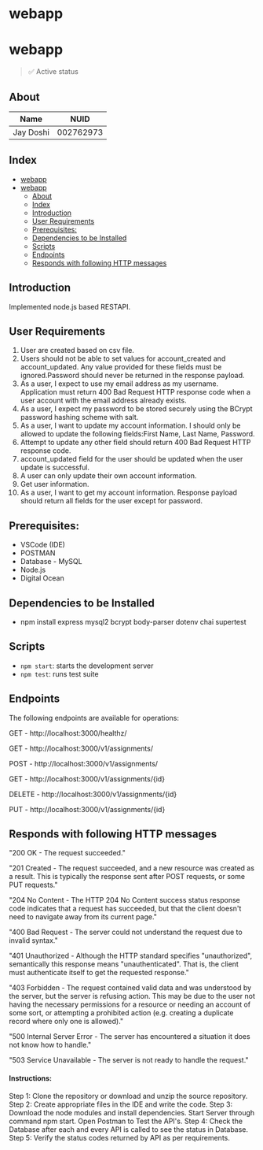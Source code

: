 # webapp

# webapp
> ✅ Active status <br>

## About
| Name          | NUID        |
| ---           | ---         |
| Jay Doshi     | 002762973   |

## Index
- [webapp](#webapp)
- [webapp](#webapp-1)
  - [About](#about)
  - [Index](#index)
  - [Introduction](#introduction)
  - [User Requirements](#user-requirements)
  - [Prerequisites:](#prerequisites)
  - [Dependencies to be Installed](#dependencies-to-be-installed)
  - [Scripts](#scripts)
  - [Endpoints](#endpoints)
  - [Responds with following HTTP messages](#responds-with-following-http-messages)


## Introduction
Implemented node.js based RESTAPI.


## User Requirements
1. User are created based on csv file.
2. Users should not be able to set values for account_created and account_updated. Any value provided for these fields must be ignored.Password should never be returned in the response payload.
3. As a user, I expect to use my email address as my username.
Application must return 400 Bad Request HTTP response code when a user account with the email address already exists.
1. As a user, I expect my password to be stored securely using the BCrypt password hashing scheme with salt.
2. As a user, I want to update my account information. I should only be allowed to update the following fields:First Name, Last Name, Password.
3. Attempt to update any other field should return 400 Bad Request HTTP response code.
4. account_updated field for the user should be updated when the user update is successful.
5. A user can only update their own account information.
6.  Get user information.
7.  As a user, I want to get my account information. Response payload should return all fields for the user except for password.


## Prerequisites:
- VSCode (IDE)
- POSTMAN
- Database - MySQL
- Node.js
- Digital Ocean


## Dependencies to be Installed
- npm install express mysql2 bcrypt body-parser dotenv chai supertest


## Scripts
- `npm start`: starts the development server
- `npm test`: runs test suite


## Endpoints
The following endpoints are available for operations:

GET - http://localhost:3000/healthz/

GET - http://localhost:3000/v1/assignments/

POST - http://localhost:3000/v1/assignments/

GET - http://localhost:3000/v1/assignments/{id}

DELETE - http://localhost:3000/v1/assignments/{id}

PUT - http://localhost:3000/v1/assignments/{id}


## Responds with following HTTP messages
"200 OK - The request succeeded."

"201 Created - The request succeeded, and a new resource was created as a result. This is typically the response sent after POST requests, or some PUT requests."

"204 No Content - The HTTP 204 No Content success status response code indicates that a request has succeeded, but that the client doesn't need to navigate away from its current page."

"400 Bad Request - The server could not understand the request due to invalid syntax."

"401 Unauthorized - Although the HTTP standard specifies "unauthorized", semantically this response means "unauthenticated". That is, the client must authenticate itself to get the requested response."

"403 Forbidden - The request contained valid data and was understood by the server, but the server is refusing action. This may be due to the user not having the necessary permissions for a resource or needing an account of some sort, or attempting a prohibited action (e.g. creating a duplicate record where only one is allowed)."

"500 Internal Server Error - The server has encountered a situation it does not know how to handle."

"503 Service Unavailable - The server is not ready to handle the request."


<h4>Instructions:</h4>
Step 1: Clone the repository or download and unzip the source repository.
Step 2: Create appropriate files in the IDE and write the code.
Step 3: Download the node modules and install dependencies. Start Server through command npm start. Open Postman to Test the API's.
Step 4: Check the Database after each and every API is called to see the status in Database.
Step 5: Verify the status codes returned by API as per requirements.
